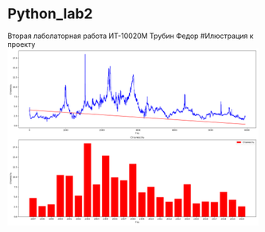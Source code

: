 # Python_lab2
Вторая лаболаторная работа 
ИТ-10020М 
Трубин Федор
#Илюстрация к проекту
![](демонстрация.png)

